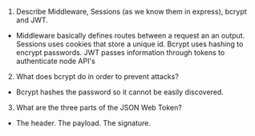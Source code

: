 <!-- Answers to the Short Answer Essay Questions go here -->

1.  Describe Middleware, Sessions (as we know them in express), bcrypt and JWT.
* Middleware basically defines routes between a request an an output.
  Sessions uses cookies that store a unique id.
  Bcrypt uses hashing to encrypt passwords.
  JWT passes information through tokens to authenticate node API's


2.  What does bcrypt do in order to prevent attacks?
* Bcrypt hashes the password so it cannot be  easily discovered.

3.  What are the three parts of the JSON Web Token?
* The header.
  The payload.
  The signature.
